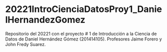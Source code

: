 # 20221IntroCienciaDatosProy1_DanielHernandezGomez
Repositorio del 20221 con el proyecto # 1 de Introducción a la Ciencia de Datos de Daniel Hernández Gómez (201414105). Profesores Jaime Forero y John Fredy Suarez.
